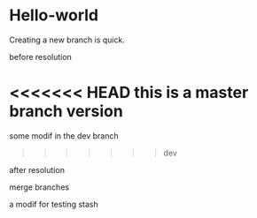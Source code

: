 # Hello-world
Creating a new branch is quick.

before resolution

<<<<<<< HEAD
this is a master branch version
=======
some modif in the dev branch
>>>>>>> dev

after resolution

merge branches

a modif for testing stash

